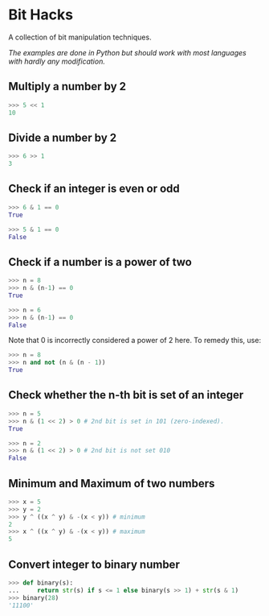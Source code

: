 # Bit Hacks

A collection of bit manipulation techniques.

*The examples are done in Python but should work with most languages
 with hardly any modification.*

## Multiply a number by 2

```python
>>> 5 << 1
10

```

## Divide a number by 2

```python
>>> 6 >> 1
3

```

## Check if an integer is even or odd

```python
>>> 6 & 1 == 0
True

>>> 5 & 1 == 0
False

```

## Check if a number is a power of two

```python
>>> n = 8
>>> n & (n-1) == 0
True

>>> n = 6
>>> n & (n-1) == 0
False

```

Note that 0 is incorrectly considered a power of 2 here. To remedy this, use:

```python
>>> n = 8
>>> n and not (n & (n - 1))
True

```

## Check whether the n-th bit is set of an integer

```python
>>> n = 5
>>> n & (1 << 2) > 0 # 2nd bit is set in 101 (zero-indexed).
True

>>> n = 2
>>> n & (1 << 2) > 0 # 2nd bit is not set 010
False

```

## Minimum and Maximum of two numbers

```python
>>> x = 5
>>> y = 2
>>> y ^ ((x ^ y) & -(x < y)) # minimum
2
>>> x ^ ((x ^ y) & -(x < y)) # maximum
5

```

## Convert integer to binary number

```python
>>> def binary(s):
...     return str(s) if s <= 1 else binary(s >> 1) + str(s & 1)
>>> binary(28)
'11100'

```

